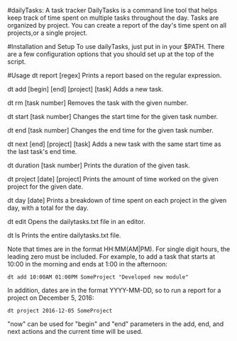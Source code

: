#dailyTasks: A task tracker
DailyTasks is a command line tool that helps keep track of time spent on multiple tasks throughout the day. Tasks are organized by project. You can create a report of the day's time spent on all projects,or a single project.

#Installation and Setup
To use dailyTasks, just put in in your $PATH. There are a few configuration options that you should set up at the top of the script.

#Usage
dt report [regex]    Prints a report based on the regular expression.

dt add [begin] [end] [project] [task]    Adds a new task.

dt rm [task number]    Removes the task with the given number.

dt start [task number]    Changes the start time for the given task number.

dt end [task number]    Changes the end time for the given task number.

dt next [end] [project] [task]    Adds a new task with the same start time as the last task's end time.

dt duration [task number]    Prints the duration of the given task.

dt project [date] [project]    Prints the amount of time worked on the given project for the given date.

dt day [date]    Prints a breakdown of time spent on each project in the given day, with a total for the day.

dt edit    Opens the dailytasks.txt file in an editor.

dt ls    Prints the entire dailytasks.txt file.

Note that times are in the format HH:MM(AM|PM). For single digit hours, the leading zero must be included. For example, to add a task that starts at 10:00 in the morning and ends at 1:00 in the afternoon:

    dt add 10:00AM 01:00PM SomeProject "Developed new module"

In addition, dates are in the format YYYY-MM-DD, so to run a report for a project on December 5, 2016:

    dt project 2016-12-05 SomeProject 

"now" can be used for "begin" and "end" parameters in the add, end, and next actions and the current time will be used.
